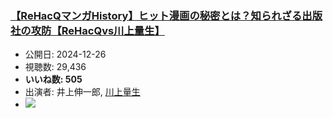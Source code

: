 ### [【ReHacQマンガHistory】ヒット漫画の秘密とは？知られざる出版社の攻防【ReHacQvs川上量生】](https://www.youtube.com/watch?v=dFxdF4EVmAk)
-   公開日: 2024-12-26
-   視聴数: 29,436
-   **いいね数: 505**
-   出演者: 井上伸一郎, [川上量生](/rehacq_fan/people/川上量生 "wikilink")
- [![](https://img.youtube.com/vi/dFxdF4EVmAk/hqdefault.jpg)](https://www.youtube.com/watch?v=dFxdF4EVmAk)
